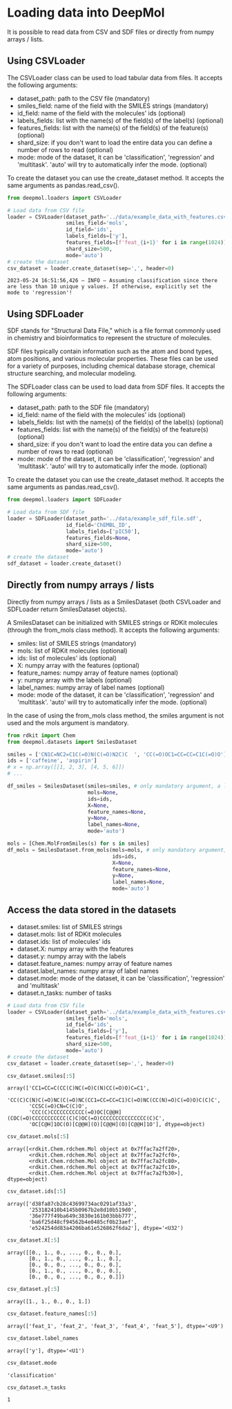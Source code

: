 # Loading data into DeepMol

It is possible to read data from CSV and SDF files or directly from numpy arrays / lists.

## Using CSVLoader

The CSVLoader class can be used to load tabular data from files. It accepts the following arguments:
- dataset_path: path to the CSV file (mandatory)
- smiles_field: name of the field with the SMILES strings (mandatory)
- id_field: name of the field with the molecules' ids (optional)
- labels_fields: list with the name(s) of the field(s) of the label(s) (optional)
- features_fields: list with the name(s) of the field(s) of the feature(s) (optional)
- shard_size: if you don't want to load the entire data you can define a number of rows to read (optional)
- mode: mode of the dataset, it can be 'classification', 'regression' and 'multitask'. 'auto' will try to automatically infer the mode. (optional)

To create the dataset you can use the create_dataset method. It accepts the same arguments as pandas.read_csv().


```python
from deepmol.loaders import CSVLoader

# Load data from CSV file
loader = CSVLoader(dataset_path='../data/example_data_with_features.csv',
                   smiles_field='mols',
                   id_field='ids',
                   labels_fields=['y'],
                   features_fields=[f'feat_{i+1}' for i in range(1024)],
                   shard_size=500,
                   mode='auto')
# create the dataset
csv_dataset = loader.create_dataset(sep=',', header=0)
```

    2023-05-24 16:51:56,426 — INFO — Assuming classification since there are less than 10 unique y values. If otherwise, explicitly set the mode to 'regression'!


## Using SDFLoader

SDF stands for "Structural Data File," which is a file format commonly used in chemistry and bioinformatics to represent the structure of molecules.

SDF files typically contain information such as the atom and bond types, atom positions, and various molecular properties. These files can be used for a variety of purposes, including chemical database storage, chemical structure searching, and molecular modeling.

The SDFLoader class can be used to load data from SDF files. It accepts the following arguments:
- dataset_path: path to the SDF file (mandatory)
- id_field: name of the field with the molecules' ids (optional)
- labels_fields: list with the name(s) of the field(s) of the label(s) (optional)
- features_fields: list with the name(s) of the field(s) of the feature(s) (optional)
- shard_size: if you don't want to load the entire data you can define a number of rows to read (optional)
- mode: mode of the dataset, it can be 'classification', 'regression' and 'multitask'. 'auto' will try to automatically infer the mode. (optional)

To create the dataset you can use the create_dataset method. It accepts the same arguments as pandas.read_csv().


```python
from deepmol.loaders import SDFLoader

# Load data from SDF file
loader = SDFLoader(dataset_path='../data/example_sdf_file.sdf',
                   id_field='ChEMBL_ID',
                   labels_fields=['pIC50'],
                   features_fields=None,
                   shard_size=500,
                   mode='auto')
# create the dataset
sdf_dataset = loader.create_dataset()
```

## Directly from numpy arrays / lists

Directly from numpy arrays / lists as a SmilesDataset (both CSVLoader and SDFLoader return SmilesDataset objects).

A SmilesDataset can be initialized with SMILES strings or RDKit molecules (through the from_mols class method). It accepts the following arguments:
- smiles: list of SMILES strings (mandatory)
- mols: list of RDKit molecules (optional)
- ids: list of molecules' ids (optional)
- X: numpy array with the features (optional)
- feature_names: numpy array of feature names (optional)
- y: numpy array with the labels (optional)
- label_names: numpy array of label names (optional)
- mode: mode of the dataset, it can be 'classification', 'regression' and 'multitask'. 'auto' will try to automatically infer the mode. (optional)

In the case of using the from_mols class method, the smiles argument is not used and the mols argument is mandatory.


```python
from rdkit import Chem
from deepmol.datasets import SmilesDataset

smiles = ['CN1C=NC2=C1C(=O)N(C(=O)N2C)C  ', 'CC(=O)OC1=CC=CC=C1C(=O)O']
ids = ['caffeine', 'aspirin']
# x = np.array([[1, 2, 3], [4, 5, 6]])
# ...

df_smiles = SmilesDataset(smiles=smiles, # only mandatory argument, a list of SMILES strings
                          mols=None,
                          ids=ids,
                          X=None,
                          feature_names=None,
                          y=None,
                          label_names=None,
                          mode='auto')

mols = [Chem.MolFromSmiles(s) for s in smiles]
df_mols = SmilesDataset.from_mols(mols=mols, # only mandatory argument, a list of RDKit molecules
                                  ids=ids,
                                  X=None,
                                  feature_names=None,
                                  y=None,
                                  label_names=None,
                                  mode='auto')
```

## Access the data stored in the datasets

- dataset.smiles: list of SMILES strings
- dataset.mols: list of RDKit molecules
- dataset.ids: list of molecules' ids
- dataset.X: numpy array with the features
- dataset.y: numpy array with the labels
- dataset.feature_names: numpy array of feature names
- dataset.label_names: numpy array of label names
- dataset.mode: mode of the dataset, it can be 'classification', 'regression' and 'multitask'
- dataset.n_tasks: number of tasks


```python
# Load data from CSV file
loader = CSVLoader(dataset_path='../data/example_data_with_features.csv',
                   smiles_field='mols',
                   id_field='ids',
                   labels_fields=['y'],
                   features_fields=[f'feat_{i+1}' for i in range(1024)],
                   shard_size=500,
                   mode='auto')
# create the dataset
csv_dataset = loader.create_dataset(sep=',', header=0)
```


```python
csv_dataset.smiles[:5]
```




    array(['CC1=CC=C(CC(C)NC(=O)C(N)CC(=O)O)C=C1',
           'CC(C)C(N)C(=O)NC(C(=O)NC(CC1=CC=CC=C1)C(=O)NC(CC(N)=O)C(=O)O)C(C)C',
           'CCSC(=O)CN=C(C)O',
           'CCC(C)CCCCCCCCCCC(=O)OC[C@@H](COC(=O)CCCCCCCCCCC(C)C)OC(=O)CCCCCCCCCCCCCCC(C)C',
           'OC[C@H]1OC(O)[C@@H](O)[C@@H](O)[C@@H]1O'], dtype=object)




```python
csv_dataset.mols[:5]
```




    array([<rdkit.Chem.rdchem.Mol object at 0x7ffac7a2ff20>,
           <rdkit.Chem.rdchem.Mol object at 0x7ffac7a2fcf0>,
           <rdkit.Chem.rdchem.Mol object at 0x7ffac7a2fc80>,
           <rdkit.Chem.rdchem.Mol object at 0x7ffac7a2fc10>,
           <rdkit.Chem.rdchem.Mol object at 0x7ffac7a2fb30>], dtype=object)




```python
csv_dataset.ids[:5]
```




    array(['d38fa87cb28c43699734ac0291af33a3',
           '253182410b4145b0967b2e8d10b519d0',
           '36e777f49ba649c3830e161b03bbb777',
           'ba6f25d48cf94562b4e0485cf0b23aef',
           'e524254dd83a4206ba61e526862f6da2'], dtype='<U32')




```python
csv_dataset.X[:5]
```




    array([[0., 1., 0., ..., 0., 0., 0.],
           [0., 1., 0., ..., 0., 1., 0.],
           [0., 0., 0., ..., 0., 0., 0.],
           [0., 1., 0., ..., 0., 0., 0.],
           [0., 0., 0., ..., 0., 0., 0.]])




```python
csv_dataset.y[:5]
```




    array([1., 1., 0., 0., 1.])




```python
csv_dataset.feature_names[:5]
```




    array(['feat_1', 'feat_2', 'feat_3', 'feat_4', 'feat_5'], dtype='<U9')




```python
csv_dataset.label_names
```




    array(['y'], dtype='<U1')




```python
csv_dataset.mode
```




    'classification'




```python
csv_dataset.n_tasks
```




    1



